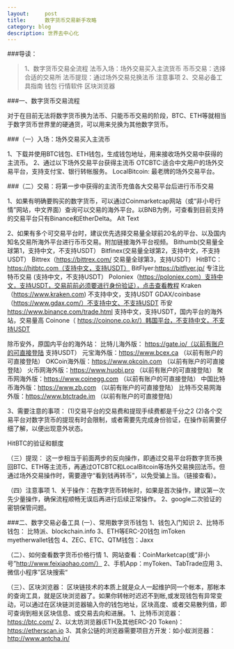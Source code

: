 ```yaml
---
layout:     post
title:      数字货币交易新手攻略
category: blog
description: 世界去中心化
---
```

###导读：

>1、数字货币交易全流程
法币入场：场外交易买入主流货币
币币交易：选择合适的交易所
法币提现：通过场外交易兑换法币
注意事项
2、交易必备工具指南
钱包
行情软件
区块浏览器

###一、数字货币交易流程

对于在目前无法将数字货币换为法币、只能币币交易的阶段，BTC、ETH等就相当于数字货币世界里的硬通货，可以用来兑换为其他数字货币。

###（一）入场：场外交易买入主流币

1、下载并使用BTC钱包、ETH钱包，生成钱包地址，用来接收场外交易中获得的主流币。
2、通过以下场外交易平台获得主流币
OTCBTC:适合中文用户的场外交易平台，支持支付宝、银行转帐服务。
LocalBitcoin: 最老牌的场外交易平台。

###（二）交易：将第一步中获得的主流币充值各大交易平台后进行币币交易

1、如果有明确要购买的数字货币，可以通过Coinmarketcap网站（或“非小号行情”网站，中文界面）查询可以交易的海外平台。以BNB为例，可查看到目前支持的交易平台只有Binance和EtherDelta。
Alt Text

2、如果有多个可交易平台时，建议优先选择交易量全球前20名的平台、以及国内知名交易所海外平台进行币币交易。附加链接海外平台视频。
Bithumb(交易量全球第1，支持中文，不支持USDT）
Bitfinex(交易量全球第2，支持中文，不支持USDT）
Bittrex（https://bittrex.com/ 交易量全球第3，支持USDT）
HitBTC：https://hitbtc.com（支持中文，支持USDT）
BitFlyer:https://bitflyer.jp/ 专注比特币交易 (支持中文，不支持USDT）
Poloniex（https://poloniex.com）支持中文，支持USDT，交易前前必须要进行身份验证），点击查看教程
Kraken（https://www.kraken.com) 不支持中文，支持USDT
GDAX/coinbase（https://www.gdax.com/）不支持中文、不支持USDT
币安 https://www.binance.com/trade.html 支持中文，支持USDT，国内平台的海外站，交易量高
Coinone（ https://coinone.co.kr/）韩国平台，不支持中文，不支持USDT

除币安外，原国内平台的海外站：
比特儿海外版： https://gate.io/（以前有账户的可直接登陆 支持USDT）
元宝海外版：https://www.bcex.ca （以前有账户的可直接登陆）
OKCoin海外版：https://www.okcoin.com （以前有账户的可直接登陆）
火币网海外版：https://www.huobi.pro （以前有账户的可直接登陆）
聚币网海外版：https://www.coinegg.com （以前有账户的可直接登陆）
中国比特币海外版：https://www.zb.com （以前有账户的可直接登陆）
比特币交易网海外版：https://www.btctrade.im （以前有账户的可直接登陆）

3、需要注意的事项：
(1)交易平台的交易费和提现手续费都是千分之2
(2)各个交易平台对数字货币的提现有时会限制，或者需要先完成身份验证，在操作前需要仔细了解，以便出现意外状态。

HitBTC的验证和额度

（三）提现：
这一步相当于前面两步的反向操作，即通过交易平台将数字货币换回BTC、ETH等主流币，再通过OTCBTC和LocalBitcoin等场外交易换回法币。但通过场外交易操作时，需要遵守“看到钱再转币”，以免受骗上当。（链接查看）。

（四）注意事项
1、关于操作：在数字货币转帐时，如果是首次操作，建议第一次先少量操作，确保流程顺畅无误后再进行后续正常操作。
2、google二次验证的密钥保管问题。

###二、数字交易必备工具
(一）、常用数字货币钱包
1、钱包入门知识
2、比特币钱包：
比特派、blockchain.info
3、ETH等ERC-20钱包
imToken
myetherwallet钱包
4、ZEC、ETC、QTM钱包：Jaxx

（二）、如何查看数字货币价格行情
1、网站查看：CoinMarketcap(或“非小号”http://www.feixiaohao.com/）
2、手机App：myToken、TabTrade应用
3、微信小程序”区块搜索“

（三）、区块浏览器：
区块链技术的本质上就是众人一起维护同一个帐本，那帐本的查询工具，就是区块浏览器了。如果你转帐时迟迟不到帐,或发现钱包有异常变动，可以通过在区块链浏览器输入你的钱包地址，区块高度、或者交易散列值，即可查询到相关区块信息、或交易去向和进展。
1、比特币浏览器：https://btc.com/
2、以太坊浏览器(ETH及其他ERC-20 Token)：https://etherscan.io
3、其余公链的浏览器需要项目方开发：如小蚁浏览器：http://www.antcha.in/